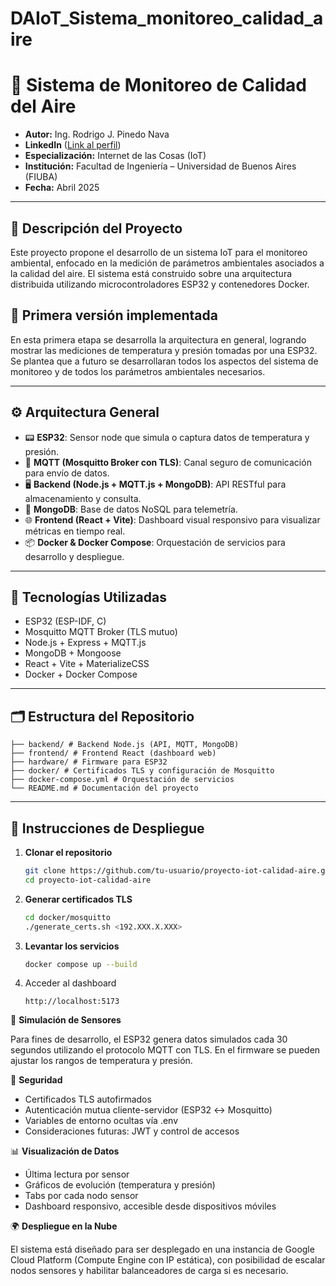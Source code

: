 # DAIoT_Sistema_monitoreo_calidad_aire

# 🌱 Sistema de Monitoreo de Calidad del Aire

- **Autor:** Ing. Rodrigo J. Pinedo Nava
- **LinkedIn** ([Link al perfil](https://www.linkedin.com/in/rodrigopinedo/))
- **Especialización:** Internet de las Cosas (IoT)  
- **Institución:** Facultad de Ingeniería – Universidad de Buenos Aires (FIUBA)  
- **Fecha:** Abril 2025

---

## 📌 Descripción del Proyecto

Este proyecto propone el desarrollo de un sistema IoT para el monitoreo ambiental, enfocado en la medición de parámetros ambientales asociados a la calidad del aire. El sistema está construido sobre una arquitectura distribuida utilizando microcontroladores ESP32 y contenedores Docker.

## 📌 Primera versión implementada

En esta primera etapa se desarrolla la arquitectura en general, logrando mostrar las mediciones de temperatura y presión tomadas por una ESP32. Se plantea que a futuro se desarrollaran todos los aspectos del sistema de monitoreo y de todos los parámetros ambientales necesarios.

---

## ⚙️ Arquitectura General

- 📟 **ESP32**: Sensor node que simula o captura datos de temperatura y presión.
- 📡 **MQTT (Mosquitto Broker con TLS)**: Canal seguro de comunicación para envío de datos.
- 🖥️ **Backend (Node.js + MQTT.js + MongoDB)**: API RESTful para almacenamiento y consulta.
- 💾 **MongoDB**: Base de datos NoSQL para telemetría.
- 🌐 **Frontend (React + Vite)**: Dashboard visual responsivo para visualizar métricas en tiempo real.
- 📦 **Docker & Docker Compose**: Orquestación de servicios para desarrollo y despliegue.

---

## 🧪 Tecnologías Utilizadas

- ESP32 (ESP-IDF, C)
- Mosquitto MQTT Broker (TLS mutuo)
- Node.js + Express + MQTT.js
- MongoDB + Mongoose
- React + Vite + MaterializeCSS
- Docker + Docker Compose

---

## 🗂️ Estructura del Repositorio

```
├── backend/ # Backend Node.js (API, MQTT, MongoDB) 
├── frontend/ # Frontend React (dashboard web) 
├── hardware/ # Firmware para ESP32 
├── docker/ # Certificados TLS y configuración de Mosquitto 
├── docker-compose.yml # Orquestación de servicios 
└── README.md # Documentación del proyecto
```

---

## 🚀 Instrucciones de Despliegue

1. **Clonar el repositorio**
   ```bash
   git clone https://github.com/tu-usuario/proyecto-iot-calidad-aire.git
   cd proyecto-iot-calidad-aire
   ```

2. **Generar certificados TLS**

   ``` bash
   cd docker/mosquitto
   ./generate_certs.sh <192.XXX.X.XXX>
   ```

3. **Levantar los servicios**

   ```bash
   docker compose up --build
   ```

4. Acceder al dashboard

   ```Web
   http://localhost:5173
   ```

🧪 **Simulación de Sensores**

Para fines de desarrollo, el ESP32 genera datos simulados cada 30 segundos utilizando el protocolo MQTT con TLS. En el firmware se pueden ajustar los rangos de temperatura y presión.

🔐 **Seguridad**
- Certificados TLS autofirmados
- Autenticación mutua cliente-servidor (ESP32 ↔ Mosquitto)
- Variables de entorno ocultas vía .env
- Consideraciones futuras: JWT y control de accesos

📊 **Visualización de Datos**
- Última lectura por sensor
- Gráficos de evolución (temperatura y presión)
- Tabs por cada nodo sensor
- Dashboard responsivo, accesible desde dispositivos móviles

🌍 **Despliegue en la Nube**

El sistema está diseñado para ser desplegado en una instancia de Google Cloud Platform (Compute Engine con IP estática), con posibilidad de escalar nodos sensores y habilitar balanceadores de carga si es necesario.
